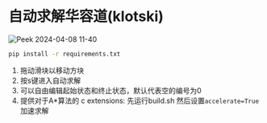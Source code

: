 # 自动求解华容道(klotski)

![Peek 2024-04-08 11-40](https://github.com/hammershock/AutoKlotski/assets/109429530/236ef430-f89f-4131-8084-47ca615d10be)


```bash
pip install -r requirements.txt
```
1. 拖动滑块以移动方块
2. 按s键进入自动求解
3. 可以自由编辑起始状态和终止状态，默认代表空的编号为0
4. 提供对于A*算法的 c extensions:
   先运行build.sh
   然后设置`accelerate=True`加速求解

